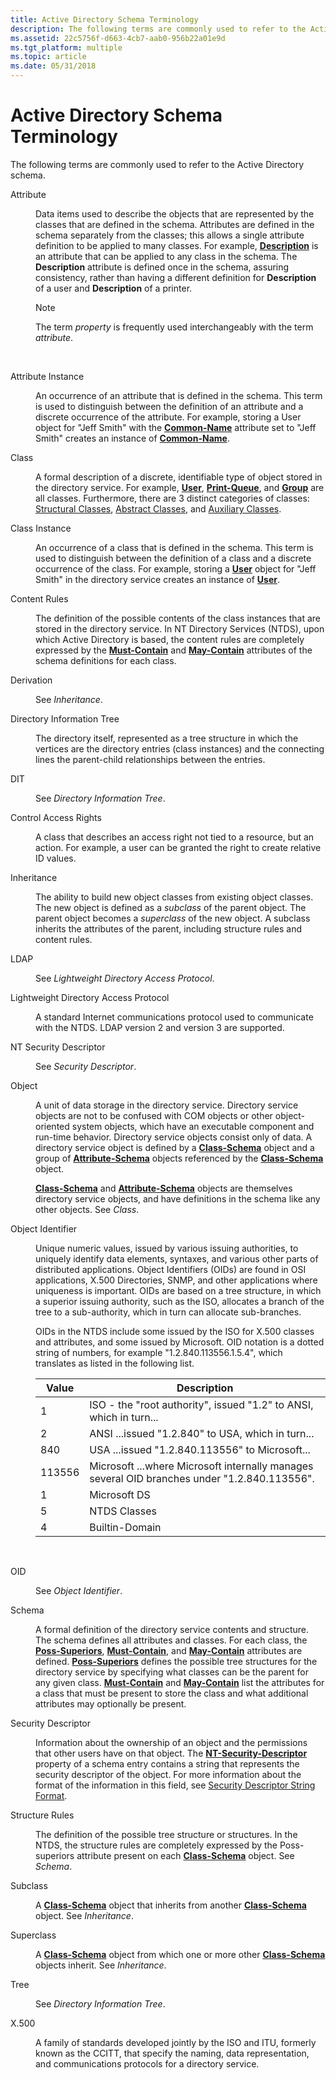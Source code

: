 ```yaml
---
title: Active Directory Schema Terminology
description: The following terms are commonly used to refer to the Active Directory schema.
ms.assetid: 22c5756f-d663-4cb7-aab0-956b22a01e9d
ms.tgt_platform: multiple
ms.topic: article
ms.date: 05/31/2018
---
```


# Active Directory Schema Terminology

The following terms are commonly used to refer to the Active Directory schema.


<dl> <dt>

<span id="Attribute"></span><span id="attribute"></span><span id="ATTRIBUTE"></span>Attribute
</dt> <dd>

Data items used to describe the objects that are represented by the classes that are defined in the schema. Attributes are defined in the schema separately from the classes; this allows a single attribute definition to be applied to many classes. For example, [**Description**](a-description.md) is an attribute that can be applied to any class in the schema. The **Description** attribute is defined once in the schema, assuring consistency, rather than having a different definition for **Description** of a user and **Description** of a printer.

> [!Note]  
> The term *property* is frequently used interchangeably with the term *attribute*.

 

</dd> <dt>

<span id="Attribute_Instance"></span><span id="attribute_instance"></span><span id="ATTRIBUTE_INSTANCE"></span>Attribute Instance
</dt> <dd>

An occurrence of an attribute that is defined in the schema. This term is used to distinguish between the definition of an attribute and a discrete occurrence of the attribute. For example, storing a User object for "Jeff Smith" with the [**Common-Name**](a-cn.md) attribute set to "Jeff Smith" creates an instance of [**Common-Name**](a-cn.md).

</dd> <dt>

<span id="Class"></span><span id="class"></span><span id="CLASS"></span>Class
</dt> <dd>

A formal description of a discrete, identifiable type of object stored in the directory service. For example, [**User**](c-user.md), [**Print-Queue**](c-printqueue.md), and [**Group**](c-group.md) are all classes. Furthermore, there are 3 distinct categories of classes: [Structural Classes](classes-structural.md), [Abstract Classes](classes-abstract.md), and [Auxiliary Classes](classes-auxiliary.md).

</dd> <dt>

<span id="Class_Instance"></span><span id="class_instance"></span><span id="CLASS_INSTANCE"></span>Class Instance
</dt> <dd>

An occurrence of a class that is defined in the schema. This term is used to distinguish between the definition of a class and a discrete occurrence of the class. For example, storing a [**User**](c-user.md) object for "Jeff Smith" in the directory service creates an instance of [**User**](c-user.md).

</dd> <dt>

<span id="Content_Rules"></span><span id="content_rules"></span><span id="CONTENT_RULES"></span>Content Rules
</dt> <dd>

The definition of the possible contents of the class instances that are stored in the directory service. In NT Directory Services (NTDS), upon which Active Directory is based, the content rules are completely expressed by the [**Must-Contain**](a-mustcontain.md) and [**May-Contain**](a-maycontain.md) attributes of the schema definitions for each class.

</dd> <dt>

<span id="Derivation"></span><span id="derivation"></span><span id="DERIVATION"></span>Derivation
</dt> <dd>

See *Inheritance*.

</dd> <dt>

<span id="Directory_Information_Tree"></span><span id="directory_information_tree"></span><span id="DIRECTORY_INFORMATION_TREE"></span>Directory Information Tree
</dt> <dd>

The directory itself, represented as a tree structure in which the vertices are the directory entries (class instances) and the connecting lines the parent-child relationships between the entries.

</dd> <dt>

<span id="DIT"></span><span id="dit"></span>DIT
</dt> <dd>

See *Directory Information Tree*.

</dd> <dt>

<span id="Control_Access_Rights"></span><span id="control_access_rights"></span><span id="CONTROL_ACCESS_RIGHTS"></span>Control Access Rights
</dt> <dd>

A class that describes an access right not tied to a resource, but an action. For example, a user can be granted the right to create relative ID values.

</dd> <dt>

<span id="Inheritance"></span><span id="inheritance"></span><span id="INHERITANCE"></span>Inheritance
</dt> <dd>

The ability to build new object classes from existing object classes. The new object is defined as a *subclass* of the parent object. The parent object becomes a *superclass* of the new object. A subclass inherits the attributes of the parent, including structure rules and content rules.

</dd> <dt>

<span id="LDAP"></span><span id="ldap"></span>LDAP
</dt> <dd>

See *Lightweight Directory Access Protocol*.

</dd> <dt>

<span id="Lightweight_Directory_Access_Protocol"></span><span id="lightweight_directory_access_protocol"></span><span id="LIGHTWEIGHT_DIRECTORY_ACCESS_PROTOCOL"></span>Lightweight Directory Access Protocol
</dt> <dd>

A standard Internet communications protocol used to communicate with the NTDS. LDAP version 2 and version 3 are supported.

</dd> <dt>

<span id="NT_Security_Descriptor"></span><span id="nt_security_descriptor"></span><span id="NT_SECURITY_DESCRIPTOR"></span>NT Security Descriptor
</dt> <dd>

See *Security Descriptor*.

</dd> <dt>

<span id="Object"></span><span id="object"></span><span id="OBJECT"></span>Object
</dt> <dd>

A unit of data storage in the directory service. Directory service objects are not to be confused with COM objects or other object-oriented system objects, which have an executable component and run-time behavior. Directory service objects consist only of data. A directory service object is defined by a [**Class-Schema**](c-classschema.md) object and a group of [**Attribute-Schema**](c-attributeschema.md) objects referenced by the [**Class-Schema**](c-classschema.md) object.

[**Class-Schema**](c-classschema.md) and [**Attribute-Schema**](c-attributeschema.md) objects are themselves directory service objects, and have definitions in the schema like any other objects. See *Class*.

</dd> <dt>

<span id="Object_Identifier"></span><span id="object_identifier"></span><span id="OBJECT_IDENTIFIER"></span>Object Identifier
</dt> <dd>

Unique numeric values, issued by various issuing authorities, to uniquely identify data elements, syntaxes, and various other parts of distributed applications. Object Identifiers (OIDs) are found in OSI applications, X.500 Directories, SNMP, and other applications where uniqueness is important. OIDs are based on a tree structure, in which a superior issuing authority, such as the ISO, allocates a branch of the tree to a sub-authority, which in turn can allocate sub-branches.

OIDs in the NTDS include some issued by the ISO for X.500 classes and attributes, and some issued by Microsoft. OID notation is a dotted string of numbers, for example "1.2.840.113556.1.5.4", which translates as listed in the following list. 

| Value  | Description                                                                                  |
|--------|----------------------------------------------------------------------------------------------|
| 1      | ISO - the "root authority", issued "1.2" to ANSI, which in turn...                           |
| 2      | ANSI ...issued "1.2.840" to USA, which in turn...                                            |
| 840    | USA ...issued "1.2.840.113556" to Microsoft...                                               |
| 113556 | Microsoft ...where Microsoft internally manages several OID branches under "1.2.840.113556". |
| 1      | Microsoft DS                                                                                 |
| 5      | NTDS Classes                                                                                 |
| 4      | Builtin-Domain                                                                               |



 

</dd> <dt>

<span id="OID"></span><span id="oid"></span>OID
</dt> <dd>

See *Object Identifier*.

</dd> <dt>

<span id="Schema"></span><span id="schema"></span><span id="SCHEMA"></span>Schema
</dt> <dd>

A formal definition of the directory service contents and structure. The schema defines all attributes and classes. For each class, the [**Poss-Superiors**](a-posssuperiors.md), [**Must-Contain**](a-mustcontain.md), and [**May-Contain**](a-maycontain.md) attributes are defined. [**Poss-Superiors**](a-posssuperiors.md) defines the possible tree structures for the directory service by specifying what classes can be the parent for any given class. [**Must-Contain**](a-mustcontain.md) and [**May-Contain**](a-maycontain.md) list the attributes for a class that must be present to store the class and what additional attributes may optionally be present.

</dd> <dt>

<span id="Security_Descriptor"></span><span id="security_descriptor"></span><span id="SECURITY_DESCRIPTOR"></span>Security Descriptor
</dt> <dd>

Information about the ownership of an object and the permissions that other users have on that object. The [**NT-Security-Descriptor**](a-ntsecuritydescriptor.md) property of a schema entry contains a string that represents the security descriptor of the object. For more information about the format of the information in this field, see [Security Descriptor String Format](/windows/desktop/SecAuthZ/security-descriptor-string-format).

</dd> <dt>

<span id="Structure_Rules"></span><span id="structure_rules"></span><span id="STRUCTURE_RULES"></span>Structure Rules
</dt> <dd>

The definition of the possible tree structure or structures. In the NTDS, the structure rules are completely expressed by the Poss-superiors attribute present on each [**Class-Schema**](c-classschema.md) object. See *Schema*.

</dd> <dt>

<span id="Subclass"></span><span id="subclass"></span><span id="SUBCLASS"></span>Subclass
</dt> <dd>

A [**Class-Schema**](c-classschema.md) object that inherits from another [**Class-Schema**](c-classschema.md) object. See *Inheritance*.

</dd> <dt>

<span id="Superclass"></span><span id="superclass"></span><span id="SUPERCLASS"></span>Superclass
</dt> <dd>

A [**Class-Schema**](c-classschema.md) object from which one or more other [**Class-Schema**](c-classschema.md) objects inherit. See *Inheritance*.

</dd> <dt>

<span id="Tree"></span><span id="tree"></span><span id="TREE"></span>Tree
</dt> <dd>

See *Directory Information Tree*.

</dd> <dt>

<span id="X.500"></span><span id="x.500"></span>X.500
</dt> <dd>

A family of standards developed jointly by the ISO and ITU, formerly known as the CCITT, that specify the naming, data representation, and communications protocols for a directory service.

</dd> </dl>

 

 